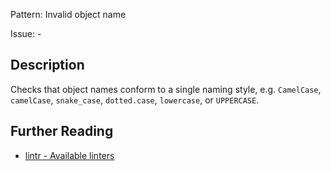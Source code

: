 Pattern: Invalid object name

Issue: -

## Description

Checks that object names conform to a single naming style, e.g. `CamelCase`, `camelCase`, `snake_case`, `dotted.case`, `lowercase`, or `UPPERCASE`.

## Further Reading

* [lintr - Available linters](https://github.com/jimhester/lintr#available-linters)